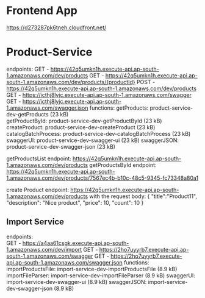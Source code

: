 # Frontend App

https://d273287pk6tneh.cloudfront.net/

# Product-Service

endpoints:
GET - https://42q5umkn1h.execute-api.ap-south-1.amazonaws.com/dev/products
GET - https://42q5umkn1h.execute-api.ap-south-1.amazonaws.com/dev/products/{productId}
POST - https://42q5umkn1h.execute-api.ap-south-1.amazonaws.com/dev/products
GET - https://icthj8lyjc.execute-api.ap-south-1.amazonaws.com/swagger
GET - https://icthj8lyjc.execute-api.ap-south-1.amazonaws.com/swagger.json
functions:
getProducts: product-service-dev-getProducts (23 kB)  
 getProductById: product-service-dev-getProductById (23 kB)
createProduct: product-service-dev-createProduct (23 kB)
catalogBatchProcess: product-service-dev-catalogBatchProcess (23 kB)
swaggerUI: product-service-dev-swagger-ui (23 kB)
swaggerJSON: product-service-dev-swagger-json (23 kB)

getProductsList endpoint: https://42q5umkn1h.execute-api.ap-south-1.amazonaws.com/dev/products
getProductsById endpoint: https://42q5umkn1h.execute-api.ap-south-1.amazonaws.com/dev/products/7567ec4b-b10c-48c5-9345-fc73348a80a1

create Product endpoint: https://42q5umkn1h.execute-api.ap-south-1.amazonaws.com/dev/products
with the request body:
{
"title":"Product11",
"description": "Nice product",
"price": 10,
"count": 10
}

## Import Service

endpoints:  
 GET - https://a4aa61csgk.execute-api.ap-south-1.amazonaws.com/dev/import
GET - https://2ho7uyyrb7.execute-api.ap-south-1.amazonaws.com/swagger
GET - https://2ho7uyyrb7.execute-api.ap-south-1.amazonaws.com/swagger.json
functions:
importProductsFile: import-service-dev-importProductsFile (8.9 kB)  
 importFileParser: import-service-dev-importFileParser (8.9 kB)
swaggerUI: import-service-dev-swagger-ui (8.9 kB)
swaggerJSON: import-service-dev-swagger-json (8.9 kB)
